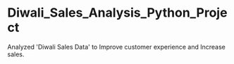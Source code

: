 # Diwali_Sales_Analysis_Python_Project
Analyzed 'Diwali Sales Data' to Improve customer experience and Increase sales.
